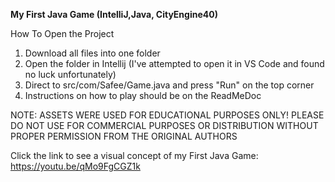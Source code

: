 <b> My First Java Game (IntelliJ,Java, CityEngine40) </b>

How To Open the Project

1. Download all files into one folder
2. Open the folder in Intellij (I've attempted to open it in VS Code and found no luck unfortunately)
3. Direct to src/com/Safee/Game.java and press "Run" on the top corner
4. Instructions on how to play should be on the ReadMeDoc

NOTE: ASSETS WERE USED FOR EDUCATIONAL PURPOSES ONLY! PLEASE DO NOT USE FOR COMMERCIAL PURPOSES OR DISTRIBUTION WITHOUT PROPER PERMISSION FROM THE ORIGINAL AUTHORS

Click the link to see a visual concept of my First Java Game: https://youtu.be/qMo9FgCGZ1k
